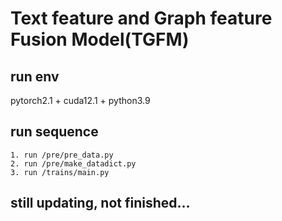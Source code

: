 # Text feature and Graph feature Fusion Model(TGFM)

## run env
pytorch2.1 + cuda12.1 + python3.9
## run sequence
    1. run /pre/pre_data.py
    2. run /pre/make_datadict.py
    3. run /trains/main.py

## still updating, not finished...